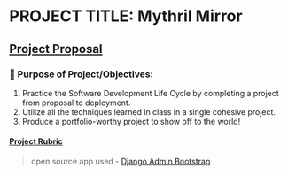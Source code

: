 # PROJECT TITLE: Mythril Mirror

## [Project Proposal](https://github.com/LukazDane/Mythril-Mirror/blob/master/proposal.md)

### 📝 Purpose of Project/Objectives:

1. Practice the Software Development Life Cycle by completing a project from proposal to deployment.
2. Utilize all the techniques learned in class in a single cohesive project.
3. Produce a portfolio-worthy project to show off to the world!

#### [Project Rubric](https://github.com/LukazDane/Mythril-Mirror/blob/master/rubric.md)

> open source app used - [Django Admin Bootstrap](https://github.com/douglasmiranda/django-admin-bootstrap)
